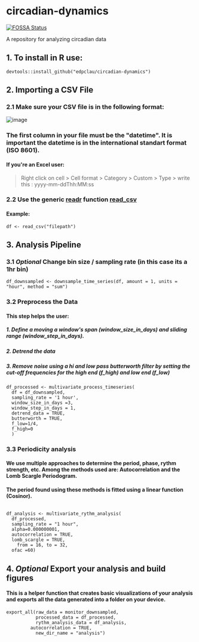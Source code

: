 # circadian-dynamics
[![FOSSA Status](https://app.fossa.com/api/projects/git%2Bgithub.com%2Fedpclau%2Fcircadian-dynamics.svg?type=shield)](https://app.fossa.com/projects/git%2Bgithub.com%2Fedpclau%2Fcircadian-dynamics?ref=badge_shield)

A repository for analyzing circadian data
## 1. To install in R use:
```{r}
devtools::install_github("edpclau/circadian-dynamics")
```


## 2. Importing a CSV File 

### 2.1 Make sure your CSV file is in the following format:
![image](https://user-images.githubusercontent.com/65506362/132695215-95d6b9ad-9faa-4443-ab28-ad2d2075eafd.png)

### The first column in your file must be the "datetime". It is important the datetime is in the international standart format (ISO 8601). 
#### If you're an Excel user:
> Right click on cell > Cell format > Category > Custom > Type > write this : yyyy-mm-ddThh:MM:ss


###  2.2 Use the generic [readr](https://readr.tidyverse.org/index.html) function [read_csv](https://readr.tidyverse.org/reference/read_delim.html)
#### Example:     
```{r}
df <- read_csv("filepath")
```

##  3. Analysis Pipeline
### 3.1 *Optional* Change bin size / sampling rate (in this case its a 1hr bin)   

```{r}
df_downsampled <- downsample_time_series(df, amount = 1, units = "hour", method = "sum")
```

### 3.2 Preprocess the Data
#### This step helps the user:
##### 1. Define a moving a window's span (window_size_in_days) and sliding range (window_step_in_days). 
##### 2. Detrend the data
##### 3. Remove noise using a hi and low pass butterworth filter by setting the cut-off frequencies for the high end (f_high) and low end (f_low) 

```{r}
df_processed <- multivariate_process_timeseries(
  df = df_downsampled,
  sampling_rate = '1 hour',
  window_size_in_days =3,
  window_step_in_days = 1, 
  detrend_data = TRUE,
  butterworth = TRUE,
  f_low=1/4,
  f_high=0
  )

```

### 3.3 Periodicity analysis
#### We use multiple approaches to determine the period, phase, rythm strength, etc. Among the methods used are: Autocorrelation and the Lomb Scargle Periodogram.
#### The period found using these methods is fitted using a linear function (Cosinor). 

```{r}
 
df_analysis <- multivariate_rythm_analysis(
  df_processed,
  sampling_rate = "1 hour",
  alpha=0.000000001,
  autocorrelation = TRUE,
  lomb_scargle = TRUE,
    from = 16, to = 32,
  ofac =60)

```

## 4. *Optional* Export your analysis and build figures
#### This is a helper function that creates basic visualizations of your analysis and exports all the data generated into a folder on your device.

```{r}
export_all(raw_data = monitor_downsampled,
           processed_data = df_processed,
           rythm_analysis_data = df_analysis,
         autocorrelation = TRUE,
           new_dir_name = "analysis")
```           
           
